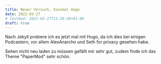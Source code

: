 ```yaml
---
title: Neuer Versuch, diesmal Hugo
date: 2022-03-27
# lastmod: 2022-03-27T11:26:30+01:00
draft: true
---
```

Nach Jekyll probiere ich es jetzt mal mit Hugo, da ich dies bei einigen Podcastern, vor allem AlexAnarcho und Seth for privacy gesehen habe. 

Seiten nicht neu laden zu müssen gefällt mir sehr gut, zudem finde ich das Theme "PaperMod" sehr schön.